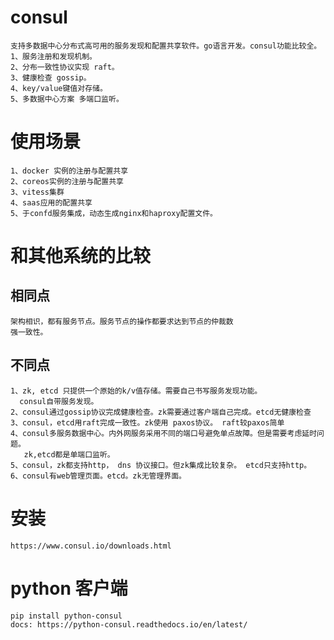 # consul 
    支持多数据中心分布式高可用的服务发现和配置共享软件。go语言开发。consul功能比较全。
    1、服务注册和发现机制。
    2、分布一致性协议实现 raft。
    3、健康检查 gossip。
    4、key/value键值对存储。
    5、多数据中心方案 多端口监听。

# 使用场景
    1、docker 实例的注册与配置共享
    2、coreos实例的注册与配置共享
    3、vitess集群
    4、saas应用的配置共享
    5、于confd服务集成，动态生成nginx和haproxy配置文件。

# 和其他系统的比较
## 相同点
    架构相识，都有服务节点。服务节点的操作都要求达到节点的仲裁数
    强一致性。
## 不同点
    1、zk, etcd 只提供一个原始的k/v值存储。需要自己书写服务发现功能。
      consul自带服务发现。
    2、consul通过gossip协议完成健康检查。zk需要通过客户端自己完成。etcd无健康检查
    3、consul，etcd用raft完成一致性。zk使用 paxos协议。 raft较paxos简单
    4、consul多服务数据中心。内外网服务采用不同的端口号避免单点故障。但是需要考虑延时问题。
       zk,etcd都是单端口监听。
    5、consul，zk都支持http， dns 协议接口。但zk集成比较复杂。 etcd只支持http。
    6、consul有web管理页面。etcd。zk无管理界面。

# 安装
    https://www.consul.io/downloads.html

# python 客户端
    pip install python-consul
    docs: https://python-consul.readthedocs.io/en/latest/

